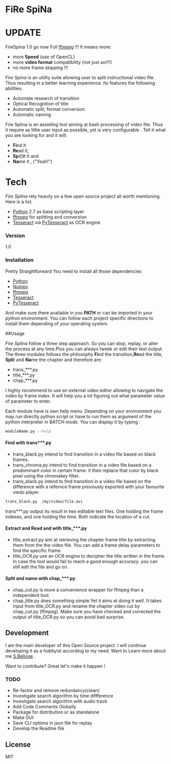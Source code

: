 # FiRe SpiNa

# UPDATE 
 FireSpina 1.0 go now Full [ffmpeg] !!!
 It means more:
+ more **Speed** (use of OpenCL)
+ more **video format** compatibility (not just avi!!!)
+ no more frame skipping !!!
 
 
*Fire Spina*  is an utility suite allowing user to split instructional video file. Thus resulting in a better learning experience. Its features the following abilities.

  - Automate research of transition
  - Optical Recognition of title
  - Automatic split, format conversion
  - Automatic naming

Fire Splina is an assisting tool aiming at bash processing of video file. Thus it require as little user input as possible, yet is very configurable . Tell it what you are looking for and it will:

 - **Fi**nd it
 - **Re**ad it,
 - **Sp**(l)**i**t it and
 - **Na**me it   , ("Yeah!")



# Tech 

*Fire Splina* rely heavily on a few open source project all worth mentioning. Here is a list:
+ [Python] 2.7 as base scripting layer
+ [ffmpeg] for splitting and conversion
+ [Tesseract] via [PyTesseract] as OCR engine

### Version
1.0

### Installation
Pretty Straightforward 
You need to install all those dependencies
 + [Python] 
 + [Numpy]
 + [ffmpeg] 
 + [Tesseract] 
 + [PyTesseract] 

And make sure there available in you **PATH** or can be imported in your python environment. You can follow each project specific directions to install them depending of your operating system.

##Usage

*Fire Splina* follow a three step approach. So you can stop, replay, or alter the process at any time.Plus you can always tweek or edit their text output. The three modules follows the philosophy  **Fi**nd the transition,**Re**ad the title, **Spli**t and  **Na**me the chapter and therefore are:
 + trans_***.py
 + title_***.py
 + chap_***.py


I highly recommend to use an external video editor allowing to navigate the video by frame index. It will help you a lot figuring out what parameter value of parameter to enter.

Each module have is own help menu. Depending on your environment you may run directly python script or have to run them as argument of the python interpreter in BATCH mode. You can display it by typing :
```sh
moduleName.py --help
```
#### Find with trans***.py
+ trans_black.py intend to find transition in a video file based on black frames.
+ trans_chroma.py intend to find transition in a video file based on a predominant color in certain frame. it then replace that color by black pixel using the chromakey filter.
+ trans_black.py intend to find transition in a video file based on the difference with a refernce frame previously exported with your favourite viedo player.
```sh
trans_black.py  /my/video/file.avi
```
trans***.py output its result in two editable text files. One holding the frame indexes, and one holding the time. Both indicate the location of a cut.

#### Extract and Read and with title_***.py
+ title_extract.py aim at retrieving the chapter frame title by extracting them from the  the video file. You can add a frame delay parameters to find the specific frame.
+ title_OCR.py use an OCR engine to decipher the title written in the frame. In case the tool would fail to reach a good enough accuracy. you can still edit the file and go on.

#### Split and name with chap_***.py
+ chap_cut.py  is more a convenience wrapper for ffmpeg than a independent tool. 
+ chap_title.py does something simple.Yet it aims at doing it well. It takes input from title_OCR.py and rename the chapter video cut by chap_cut.py (ffmpeg). Make sure you have checked and corrected the output of title_OCR.py so you can avoid bad surprise.

## Development
I am the main developer of this Open Source project. I will continue developing it as a hobbyist according to my need. Want to Learn more about me [S.Belloge] .

Want to contribute? Great let's make it happen !

### TODO

 - Re-factor and remove redundancy(clean) 
 - Investigate search algorithm by time diffference
 - Investigate search algorithm with audio track
 - Add Code Comments Globally
 - Package for distribution or as standalone
 - Make GUI
 - Save CLI options in json file for replay
 - Develop the Readme file


License
----

MIT


[s.belloge]:https://www.linkedin.com/pub/styvens-belloge/35/756/518/en
[Tesseract]:code.google.com/p/tesseract-ocr
[ffmpeg]:https://www.ffmpeg.org/
[Python]:https://www.python.org/
[PyTesseract]:https://pypi.python.org/pypi/pytesseract
[Numpy]: www.numpy.org/